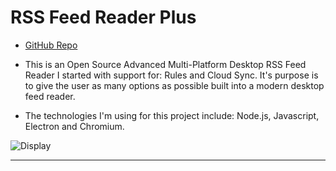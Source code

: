 # RSS Feed Reader Plus

- [GitHub Repo](https://github.com/TooFiveFive/RSS-Feed-Reader-Plus)

- This is an Open Source Advanced Multi-Platform Desktop RSS Feed Reader I started with support for: Rules and Cloud Sync. It's purpose is to give the user as many options as possible built into a modern desktop feed reader.

- The technologies I'm using for this project include: Node.js, Javascript, Electron and Chromium.

![Display](https://cdn.dribbble.com/users/2543897/screenshots/5167415/dribble1_4x.png "Showcase")

* * *
